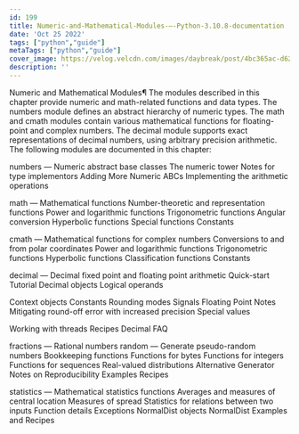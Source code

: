 ```yaml
---
id: 199
title: Numeric-and-Mathematical-Modules-—-Python-3.10.8-documentation
date: 'Oct 25 2022'
tags: ["python","guide"]
metaTags: ["python","guide"]
cover_image: https://velog.velcdn.com/images/daybreak/post/4bc365ac-d62b-4417-a21a-735f6432fb2d/python001.png
description: ''
---
```



Numeric and Mathematical Modules¶
The modules described in this chapter provide numeric and math-related functions
and data types. The numbers module defines an abstract hierarchy of
numeric types. The math and cmath modules contain various
mathematical functions for floating-point and complex numbers. The decimal
module supports exact representations of decimal numbers, using arbitrary precision
arithmetic.
The following modules are documented in this chapter:


numbers — Numeric abstract base classes
The numeric tower
Notes for type implementors
Adding More Numeric ABCs
Implementing the arithmetic operations




math — Mathematical functions
Number-theoretic and representation functions
Power and logarithmic functions
Trigonometric functions
Angular conversion
Hyperbolic functions
Special functions
Constants


cmath — Mathematical functions for complex numbers
Conversions to and from polar coordinates
Power and logarithmic functions
Trigonometric functions
Hyperbolic functions
Classification functions
Constants


decimal — Decimal fixed point and floating point arithmetic
Quick-start Tutorial
Decimal objects
Logical operands


Context objects
Constants
Rounding modes
Signals
Floating Point Notes
Mitigating round-off error with increased precision
Special values


Working with threads
Recipes
Decimal FAQ


fractions — Rational numbers
random — Generate pseudo-random numbers
Bookkeeping functions
Functions for bytes
Functions for integers
Functions for sequences
Real-valued distributions
Alternative Generator
Notes on Reproducibility
Examples
Recipes


statistics — Mathematical statistics functions
Averages and measures of central location
Measures of spread
Statistics for relations between two inputs
Function details
Exceptions
NormalDist objects
NormalDist Examples and Recipes







